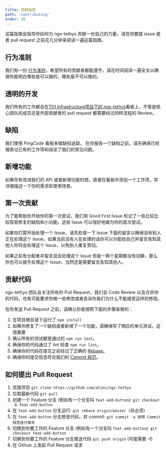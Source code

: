 ```yaml
---
title: 贡献指南
path: 'contributing'
order: 30
---
```


这篇指南会指导你如何为 ngx-tethys 贡献一份自己的力量，请在你要提 issue 或者 pull request 之前花几分钟来阅读一遍这篇指南。

## 行为准则

我们有一份 [行为准则](https://github.com/atinc/ngx-tethys/blob/master/CODE_OF_CONDUCT.md)，希望所有的贡献者都能遵守，请花时间阅读一遍全文以确保你能明白哪些是可以做的，哪些是不可以做的。

## 透明的开发

我们所有的工作都会在[T01 Infrastructure项目下的 ngx-tethys](https://at.pingcode.com/agile/projects/5e75e55dc9ecce3484ed21f0/kanban/5e75ee11c93dc84d996a0c92)看板上，不管是核心团队的成员还是外部贡献者的 pull request 都需要经过同样流程的 Review。

## 缺陷

我们使用 PingCode 看板来做缺陷追踪。
在你报告一个缺陷之前，请先确保已经搜索过已有的工作项和阅读了我们的常见问题。

## 新增功能
如果你有改进我们的 API 或者新增功能的想，直接在看板中添加一个工作项，并详细描述一下你的需求和使用场景。

## 第一次贡献
为了能帮助你开始你的第一次尝试，我们用 Good First Issue 标记了一些比较比较容易修复的缺陷和小功能。这些 Issue 可以很好地做为你的首次尝试。

如果你打算开始处理一个 Issue，请先检查一下 Issue 下面的留言以确保没有别人正在处理这个 Issue。如果当前没有人在处理的话你可以分配给自己并留言告知其他人你将会处理这个 Issue，以免别人重复劳动。

如果之前有分配者并留言说会处理这个 Issue 但是一两个星期都没有动静，那么你也可以接手处理这个 Issue，当然还是需要留言告知其他人。

## 贡献代码
ngx-tethys 团队会关注所有的 Pull Request，我们会 Code Review 以及合并你的代码，也有可能要求你做一些修改或者告诉你我们为什么不能接受这样的修改。

在你发送 Pull Request 之前，请确认你是按照下面的步骤来做的：

1. 在项目根目录下运行了 `npm install`
1. 如果你修复了一个缺陷或者新增了一个功能，请确保写了相应的单元测试，这很重要
1. 确认所有的测试都是通过的 `npm run test`。
1. 确保你的代码通过了 lint 检查 `npm run lint`。
1. 确保你的代码在提交之前经过了正确的 [Rebase](https://www.digitalocean.com/community/tutorials/how-to-rebase-and-update-a-pull-request)。
1. 确保你的提交信息符合我们的 [Commit 规范](https://at.pingcode.com/wiki/spaces/5e6b391d48453503714bea3e/pages/5e7088fa0909b20a485572e8)。

## 如何提出 Pull Request

1. 克隆项目 `git clone https://github.com/atinc/ngx-tethys`
1. 拉取最新代码 `git pull`
1. 创建一个 Feature 分支 (例如有一个分支叫 `feat-add-button`): `git checkout -b feat-add-button`
1. 在 `feat-add-button` 分支运行: `git rebase origin/master`（非必须）
1. 在 `feat-add-button` 分支修改代码，并 commit: `git commit -a 按照 Commit 规范进行填写`
1. 切换到你要工作的 Feature 分支 (例如有一个分支叫 `feat-add-button`): `git checkout feat-add-button`
1. 切换到你要工作的 Feature 分支推送代码 `git push origin` (可能需要 -f)
1. 在 Github 上发起 Pull Request 请求
